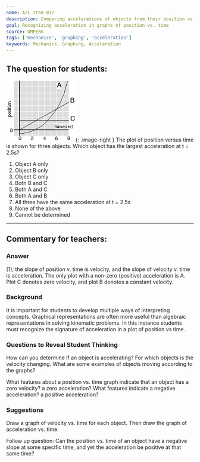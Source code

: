 ```yaml
---
name: A2L Item 012
description: Comparing accelerations of objects from their position vs. time graphs
goal: Recognizing acceleration in graphs of position vs. time
source: UMPERG
tags: ['mechanics', 'graphing', 'acceleration']
keywords: Mechanics, Graphing, Acceleration
---
```


## The question for students:

![Item012_fig1.gif](../images/Item012_fig1.gif){: .image-right }  The plot of position versus time is shown for three objects.  Which object has the largest acceleration at t = 2.5s?

1. Object A only
2. Object B only
3. Object C only
4. Both B and C
5. Both A and C
6. Both A and B
7. All three have the same acceleration at t = 2.5s
8. None of the above
9. Cannot be determined


<hr/>

## Commentary for teachers:

### Answer

(1); the slope of position v. time is velocity, and the slope of
velocity v. time is acceleration.  The only plot with a non-zero
(positive) acceleration is A.  Plot C denotes zero velocity, and plot B
denotes a constant velocity.

### Background

It is important for students to develop multiple ways of interpreting
concepts.  Graphical representations are often more useful than
algebraic representations in solving kinematic problems.  In this
instance students must recognize the signature of acceleration in a plot
of position vs time.

### Questions to Reveal Student Thinking

How can you determine if an object is accelerating?  For which objects
is the velocity changing.  What are some examples of objects moving
according to the graphs?

What features about a position vs. time graph indicate that an object
has a zero velocity?  a zero acceleration?  What features indicate a
negative acceleration?  a positive acceleration?

### Suggestions

Draw a graph of velocity vs. time for each object. Then draw the graph
of acceleration vs. time.

Follow up question: Can the position vs. time of an object have a
negative slope at some specific time, and yet the acceleration be
positive at that same time? 
